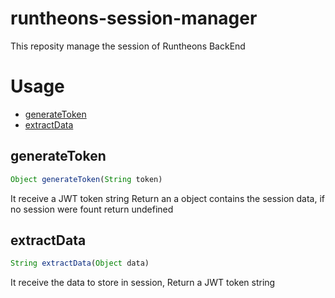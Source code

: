 # runtheons-session-manager

This reposity manage the session of Runtheons BackEnd

# Usage
- [generateToken](https://github.com/Zexal0807/runtheons-session-manager#generateToken "generateToken")
- [extractData](https://github.com/Zexal0807/runtheons-session-manager#extractData "extractData")

## generateToken

```js
Object generateToken(String token)
```
It receive a JWT token string Return an a object contains the session data, if no session were fount return undefined

## extractData

```js
String extractData(Object data)
```
It receive the data to store in session, Return a JWT token string